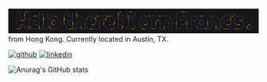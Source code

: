 ![](https://github.com/francis816/francis816/blob/main/banner.png)
from Hong Kong. Currently located in Austin, TX.




[<img src='https://cdn.jsdelivr.net/npm/simple-icons@3.0.1/icons/github.svg' alt='github' height='40'>](https://github.com/francis816)  [<img src='https://cdn.jsdelivr.net/npm/simple-icons@3.0.1/icons/linkedin.svg' alt='linkedin' height='40'>](https://www.linkedin.com/in/cph816/)  

![Anurag's GitHub stats](https://github-readme-stats.vercel.app/api?username=francis816&show_icons=true&theme=radical)

